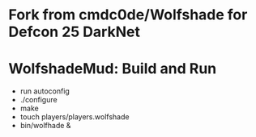# Fork from cmdc0de/Wolfshade for Defcon 25 DarkNet

# WolfshadeMud: Build and Run


* run autoconfig
* ./configure
* make
* touch players/players.wolfshade
* bin/wolfhade &


